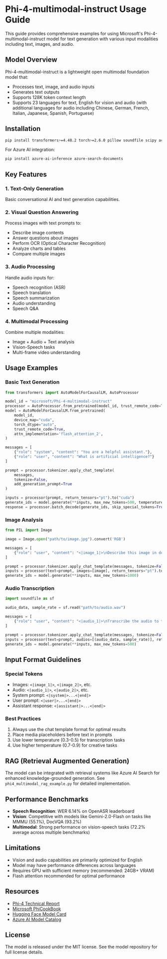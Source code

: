 # Phi-4-multimodal-instruct Usage Guide

This guide provides comprehensive examples for using Microsoft's Phi-4-multimodal-instruct model for text generation with various input modalities including text, images, and audio.

## Model Overview

Phi-4-multimodal-instruct is a lightweight open multimodal foundation model that:
- Processes text, image, and audio inputs
- Generates text outputs
- Supports 128K token context length
- Supports 23 languages for text, English for vision and audio (with additional languages for audio including Chinese, German, French, Italian, Japanese, Spanish, Portuguese)

## Installation

```bash
pip install transformers>=4.48.2 torch>=2.6.0 pillow soundfile scipy accelerate flash-attn
```

For Azure AI integration:
```bash
pip install azure-ai-inference azure-search-documents
```

## Key Features

### 1. Text-Only Generation
Basic conversational AI and text generation capabilities.

### 2. Visual Question Answering
Process images with text prompts to:
- Describe image contents
- Answer questions about images
- Perform OCR (Optical Character Recognition)
- Analyze charts and tables
- Compare multiple images

### 3. Audio Processing
Handle audio inputs for:
- Speech recognition (ASR)
- Speech translation
- Speech summarization
- Audio understanding
- Speech Q&A

### 4. Multimodal Processing
Combine multiple modalities:
- Image + Audio + Text analysis
- Vision-Speech tasks
- Multi-frame video understanding

## Usage Examples

### Basic Text Generation

```python
from transformers import AutoModelForCausalLM, AutoProcessor

model_id = "microsoft/Phi-4-multimodal-instruct"
processor = AutoProcessor.from_pretrained(model_id, trust_remote_code=True)
model = AutoModelForCausalLM.from_pretrained(
    model_id,
    device_map="cuda",
    torch_dtype="auto",
    trust_remote_code=True,
    attn_implementation='flash_attention_2',
)

messages = [
    {"role": "system", "content": "You are a helpful assistant."},
    {"role": "user", "content": "What is artificial intelligence?"}
]

prompt = processor.tokenizer.apply_chat_template(
    messages, 
    tokenize=False, 
    add_generation_prompt=True
)

inputs = processor(prompt, return_tensors="pt").to("cuda")
generate_ids = model.generate(**inputs, max_new_tokens=500, temperature=0.7)
response = processor.batch_decode(generate_ids, skip_special_tokens=True)[0]
```

### Image Analysis

```python
from PIL import Image

image = Image.open("path/to/image.jpg").convert('RGB')

messages = [
    {"role": "user", "content": "<|image_1|>\nDescribe this image in detail."}
]

prompt = processor.tokenizer.apply_chat_template(messages, tokenize=False, add_generation_prompt=True)
inputs = processor(text=prompt, images=[image], return_tensors="pt").to("cuda")
generate_ids = model.generate(**inputs, max_new_tokens=1000)
```

### Audio Transcription

```python
import soundfile as sf

audio_data, sample_rate = sf.read("path/to/audio.wav")

messages = [
    {"role": "user", "content": "<|audio_1|>\nTranscribe the audio to text."}
]

prompt = processor.tokenizer.apply_chat_template(messages, tokenize=False, add_generation_prompt=True)
inputs = processor(text=prompt, audios=[(audio_data, sample_rate)], return_tensors="pt").to("cuda")
generate_ids = model.generate(**inputs, max_new_tokens=500)
```

## Input Format Guidelines

### Special Tokens
- Images: `<|image_1|>`, `<|image_2|>`, etc.
- Audio: `<|audio_1|>`, `<|audio_2|>`, etc.
- System prompt: `<|system|>...<|end|>`
- User prompt: `<|user|>...<|end|>`
- Assistant response: `<|assistant|>...<|end|>`

### Best Practices
1. Always use the chat template format for optimal results
2. Place media placeholders before text in prompts
3. Use lower temperature (0.3-0.5) for transcription tasks
4. Use higher temperature (0.7-0.9) for creative tasks

## RAG (Retrieval Augmented Generation)

The model can be integrated with retrieval systems like Azure AI Search for enhanced knowledge-grounded generation. See `phi4_multimodal_rag_example.py` for detailed implementation.

## Performance Benchmarks

- **Speech Recognition**: WER 6.14% on OpenASR leaderboard
- **Vision**: Competitive with models like Gemini-2.0-Flash on tasks like MMMU (55.1%), DocVQA (93.2%)
- **Multimodal**: Strong performance on vision-speech tasks (72.2% average across multiple benchmarks)

## Limitations

- Vision and audio capabilities are primarily optimized for English
- Model may have performance differences across languages
- Requires GPU with sufficient memory (recommended: 24GB+ VRAM)
- Flash attention recommended for optimal performance

## Resources

- [Phi-4 Technical Report](https://arxiv.org/abs/2503.01743)
- [Microsoft PhiCookBook](https://github.com/microsoft/PhiCookBook)
- [Hugging Face Model Card](https://huggingface.co/microsoft/Phi-4-multimodal-instruct)
- [Azure AI Model Catalog](https://ai.azure.com)

## License

The model is released under the MIT license. See the model repository for full license details.
